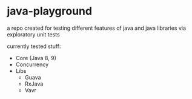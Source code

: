 # java-playground
a repo created for testing different features of java and java libraries via exploratory unit tests

currently tested stuff:
- Core (Java 8, 9)
- Concurrency
- Libs
  - Guava
  - RxJava
  - Vavr
